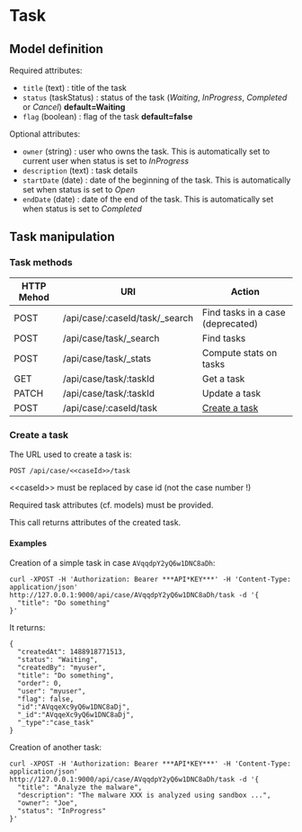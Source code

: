 # Task

## Model definition

Required attributes:
 - `title` (text) : title of the task
 - `status` (taskStatus) : status of the task (*Waiting*, *InProgress*, *Completed* or *Cancel*) **default=Waiting**
 - `flag` (boolean) : flag of the task **default=false**

Optional attributes:
 - `owner` (string) : user who owns the task. This is automatically set to current user when status is set to
 *InProgress*
 - `description` (text) : task details
 - `startDate` (date) : date of the beginning of the task. This is automatically set when status is set to *Open*
 - `endDate` (date) : date of the end of the task. This is automatically set when status is set to *Completed*

## Task manipulation

### Task methods

|HTTP Mehod |URI                                     |Action                                |
|-----------|----------------------------------------|--------------------------------------|
|POST       |/api/case/:caseId/task/_search          |Find tasks in a case (deprecated)     |
|POST       |/api/case/task/_search                  |Find tasks                            |
|POST       |/api/case/task/_stats                   |Compute stats on tasks                |
|GET        |/api/case/task/:taskId                  |Get a task                            |
|PATCH      |/api/case/task/:taskId                  |Update a task                         |
|POST       |/api/case/:caseId/task                  |[Create a task](#create-a-task)       |

### Create a task
The URL used to create a task is:
```
POST /api/case/<<caseId>>/task
```
\<\<caseId\>\> must be replaced by case id (not the case number !)

Required task attributes (cf. models) must be provided.

This call returns attributes of the created task.

#### Examples
Creation of a simple task in case `AVqqdpY2yQ6w1DNC8aDh`:
```
curl -XPOST -H 'Authorization: Bearer ***API*KEY***' -H 'Content-Type: application/json' http://127.0.0.1:9000/api/case/AVqqdpY2yQ6w1DNC8aDh/task -d '{
  "title": "Do something"
}'
```
It returns:
```
{
  "createdAt": 1488918771513,
  "status": "Waiting",
  "createdBy": "myuser",
  "title": "Do something",
  "order": 0,
  "user": "myuser",
  "flag": false,
  "id":"AVqqeXc9yQ6w1DNC8aDj",
  "_id":"AVqqeXc9yQ6w1DNC8aDj",
  "_type":"case_task"
}
```

Creation of another task:
```
curl -XPOST -H 'Authorization: Bearer ***API*KEY***' -H 'Content-Type: application/json' http://127.0.0.1:9000/api/case/AVqqdpY2yQ6w1DNC8aDh/task -d '{
  "title": "Analyze the malware",
  "description": "The malware XXX is analyzed using sandbox ...",
  "owner": "Joe",
  "status": "InProgress"
}'
```
